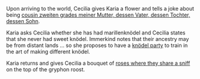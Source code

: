 <!-- title: Marillenknödel and Roses -->

Upon arriving to the world, Cecilia gives Karia a flower and tells a joke about being [cousin zweiten grades meiner Mutter, dessen Vater, dessen Tochter, dessen Sohn](https://www.youtube.com/watch?v=48HSA_GcOZ0&t=1204s).

Karia asks Cecilia whether she has had marillenknödel and Cecilia states that she never had sweet knödel. Immerkind notes that their ancestry may be from distant lands ... so she proposes to have a [knödel party](https://www.youtube.com/watch?v=48HSA_GcOZ0&t=734s) to train in the art of making different knödel.

Karia returns and gives Cecilia a bouquet of [roses where they share a sniff](https://www.youtube.com/live/48HSA_GcOZ0?si=sq2yFL6C3s6Xtlga&t=1440) on the top of the gryphon roost.